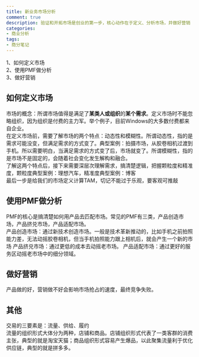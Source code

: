 ```yaml
---
title: 新业务市场分析
comment: true
description: 验证和开拓市场是创业的第一步，核心动作在于定义、分析市场，并做好营销
categories:
- 商业分析
tags:
- 商分笔记
---
```

1、如何定义市场  
2、使用PMF做分析  
3、做好营销  


## 如何定义市场

市场的概念：所谓市场值得是满足了**某类人或组织**的**某个需求**。定义市场时不能忽略组织，因为组织是付费的主力军。举个例子，目前Windows的大多数付费都来自企业。  
在定义市场前，需要了解市场的两个特点：动态性和模糊性。所谓动态性，指的是需求可能没变，但满足需求的方式变了。典型案例：拍摄市场，从胶卷相机过渡到手机。所以需要明白，当满足需求的方式变了后，市场就变了。所谓模糊性，指的是市场不是固定的，会随着社会变化发生解构和融合。  
了解这两个特点后，接下来需要深层次理解需求，搞清楚逻辑，把握颗粒度和精准度，颗粒度典型案例：理想汽车，精准度典型案例：博客  
最后一步是给我们的市场定义计算TAM，切记不能过于乐观，要客观可推敲


## 使用PMF做分析

PMF的核心是搞清楚如何用产品去匹配市场。常见的PMF有三类，产品创造市场，产品挤兑市场，产品适配市场。  
产品创造市场：通过新技术创造市场。一般是技术革新推动的，比如手机之前拍照能力差，无法动摇胶卷相机，但当手机拍照能力跟上相机后，就会产生一个新的市场
产品挤兑市场：通过更低的成本去动摇老市场。
产品适配市场：通过更好的服务区动摇老市场中的细分领域。

## 做好营销

产品做的好，营销做不好会影响市场抢占的速度，最终竞争失败。

## 其他

交易的三要素是：流量、供给、履约  
流量的组织形式大体分为两种，店铺和商品。店铺组织形式代表了一类客群的消费主张，典型的就是淘宝天猫；商品组织形式容易产生爆品，以此聚集流量利于优化供应链，典型的就是拼多多。